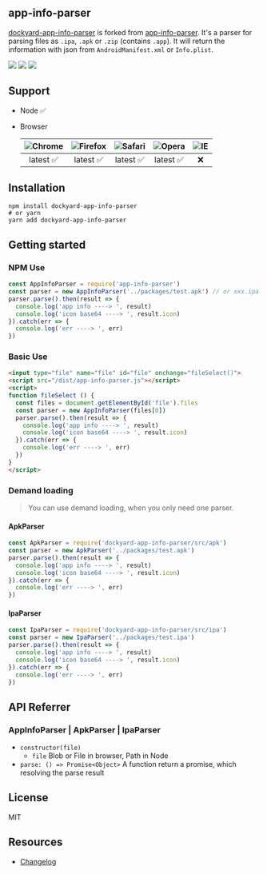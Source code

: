 ## app-info-parser

[dockyard-app-info-parser](https://github.com/zcmgyu/app-info-parser) is forked from [app-info-parser](https://github.com/chenquincy/app-info-parser). It's a parser for parsing files as `.ipa`, `.apk` or `.zip` (contains `.app`). It will return the information with json from `AndroidManifest.xml` or `Info.plist`.

![](https://img.shields.io/npm/v/dockyard-app-info-parser.svg) ![](https://img.shields.io/npm/dt/dockyard-app-info-parser.svg) ![](https://img.shields.io/badge/language-javascript-yellow.svg)



## Support

* Node ✅

* Browser 

  | ![Chrome](https://camo.githubusercontent.com/26846e979600799e9f4273d38bd9e5cb7bb8d6d0/68747470733a2f2f7261772e6769746875622e636f6d2f616c7272612f62726f777365722d6c6f676f732f6d61737465722f7372632f6368726f6d652f6368726f6d655f34387834382e706e67) | ![Firefox](https://camo.githubusercontent.com/6087557f69ec6585eb7f8d7bd7d9ecb6b7f51ba1/68747470733a2f2f7261772e6769746875622e636f6d2f616c7272612f62726f777365722d6c6f676f732f6d61737465722f7372632f66697265666f782f66697265666f785f34387834382e706e67) | ![Safari](https://camo.githubusercontent.com/6fbaeb334b99e74ddd89190a42766ea3b4600d2c/68747470733a2f2f7261772e6769746875622e636f6d2f616c7272612f62726f777365722d6c6f676f732f6d61737465722f7372632f7361666172692f7361666172695f34387834382e706e67) | ![Opera](https://camo.githubusercontent.com/96d2405a936da1fb8988db0c1d304d3db04b8a52/68747470733a2f2f7261772e6769746875622e636f6d2f616c7272612f62726f777365722d6c6f676f732f6d61737465722f7372632f6f706572612f6f706572615f34387834382e706e67) | ![IE](https://camo.githubusercontent.com/4b062fb12353b0ef8420a72ddc3debf6b2ee5747/68747470733a2f2f7261772e6769746875622e636f6d2f616c7272612f62726f777365722d6c6f676f732f6d61737465722f7372632f617263686976652f696e7465726e65742d6578706c6f7265725f392d31312f696e7465726e65742d6578706c6f7265725f392d31315f34387834382e706e67) |
  | :----------------------------------------------------------: | :----------------------------------------------------------: | :----------------------------------------------------------: | :----------------------------------------------------------: | :----------------------------------------------------------: |
  |                           latest ✅                           |                           latest ✅                           |                           latest ✅                           |                           latest ✅                           |                              ❌                               |



## Installation

``` shell
npm install dockyard-app-info-parser
# or yarn
yarn add dockyard-app-info-parser
```

## Getting started

### NPM Use

``` javascript
const AppInfoParser = require('app-info-parser')
const parser = new AppInfoParser('../packages/test.apk') // or xxx.ipa or xxx.zip (contains .app file)
parser.parse().then(result => {
  console.log('app info ----> ', result)
  console.log('icon base64 ----> ', result.icon)
}).catch(err => {
  console.log('err ----> ', err)
})
```

### Basic Use

``` html
<input type="file" name="file" id="file" onchange="fileSelect()">
<script src="/dist/app-info-parser.js"></script>
<script>
function fileSelect () {
  const files = document.getElementById('file').files
  const parser = new AppInfoParser(files[0])
  parser.parse().then(result => {
    console.log('app info ----> ', result)
    console.log('icon base64 ----> ', result.icon)
  }).catch(err => {
    console.log('err ----> ', err)
  })
}
</script>
```

### Demand loading

> You can use demand loading, when you only need one parser.

#### ApkParser

``` javascript
const ApkParser = require('dockyard-app-info-parser/src/apk')
const parser = new ApkParser('../packages/test.apk')
parser.parse().then(result => {
  console.log('app info ----> ', result)
  console.log('icon base64 ----> ', result.icon)
}).catch(err => {
  console.log('err ----> ', err)
})
```

#### IpaParser

``` javascript
const IpaParser = require('dockyard-app-info-parser/src/ipa')
const parser = new IpaParser('../packages/test.ipa')
parser.parse().then(result => {
  console.log('app info ----> ', result)
  console.log('icon base64 ----> ', result.icon)
}).catch(err => {
  console.log('err ----> ', err)
})
```



## API Referrer

### AppInfoParser | ApkParser | IpaParser

* `constructor(file)`
  * `file`   Blob or File in browser, Path in Node
* `parse: () => Promise<Object>`   A function return a promise, which resolving the parse result



##  License

MIT



## Resources

* [Changelog](https://github.com/zcmgyu/app-info-parser/blob/master/CHANGELOG.md)

